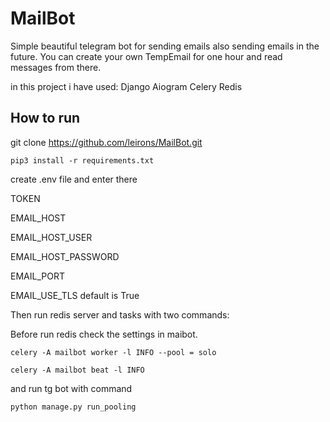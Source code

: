# MailBot

Simple beautiful telegram bot for sending emails also sending emails in the future. You can create your own TempEmail for one hour and read messages from there.

in this project i have used:
Django
Aiogram
Celery
Redis

## How to run
git clone https://github.com/leirons/MailBot.git

```
pip3 install -r requirements.txt
```

create .env file  and enter there

TOKEN

EMAIL_HOST

EMAIL_HOST_USER

EMAIL_HOST_PASSWORD

EMAIL_PORT

EMAIL_USE_TLS default is True

Then run redis server and tasks with two commands: 

Before run redis check the settings in maibot.

```
celery -A mailbot worker -l INFO --pool = solo

celery -A mailbot beat -l INFO 
```

and run tg bot with command 
```
python manage.py run_pooling
```

